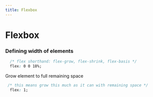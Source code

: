 ```yaml
---
title: Flexbox
---
```


# Flexbox

### Defining width of elements

``` css
  /* flex shorthand: flex-grow, flex-shrink, flex-basis */
  flex: 0 0 18%;
```

Grow element to full remaining space

``` css
 /* this means grow this much as it can with remaining space */
  flex: 1;
```
